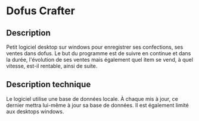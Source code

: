# Dofus Crafter

## Description

Petit logiciel desktop sur windows pour enregistrer ses confections, ses ventes dans dofus. Le but du programme est de suivre en continue et dans la durée, l'évolution de ses ventes mais également quel item se vend, à quel vitesse, est-il rentable, ainsi de suite.

## Description technique

Le logiciel utilise une base de données locale. À chaque mis à jour, ce dernier mettra lui-même à jour sa base de données.
Il est également limité aux desktops windows.
